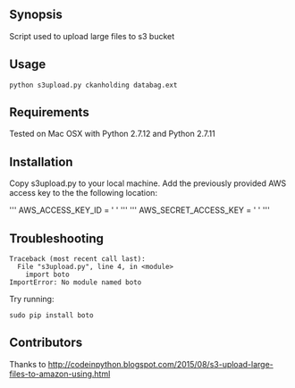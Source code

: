 ## Synopsis

Script used to upload large files to s3 bucket

## Usage

```
python s3upload.py ckanholding databag.ext
```

## Requirements

Tested on Mac OSX with Python 2.7.12 and Python 2.7.11

## Installation

Copy s3upload.py to your local machine. Add the previously provided AWS access key to the the following location:

'''
AWS_ACCESS_KEY_ID = \' \'
'''
'''
AWS_SECRET_ACCESS_KEY = ' '
'''

## Troubleshooting

```
Traceback (most recent call last):
  File "s3upload.py", line 4, in <module>
    import boto
ImportError: No module named boto
```
Try running:
```
sudo pip install boto
```


## Contributors

Thanks to http://codeinpython.blogspot.com/2015/08/s3-upload-large-files-to-amazon-using.html



